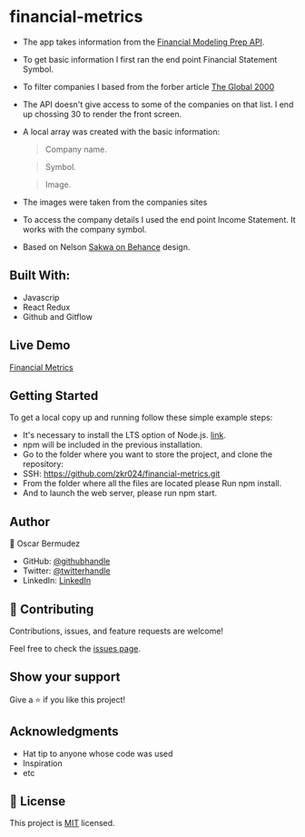 # financial-metrics

- The app takes information from the [Financial Modeling Prep API](https://site.financialmodelingprep.com/developer/docs).
- To get basic information I first ran the end point Financial Statement Symbol.
- To filter companies I based from the forber article [The Global 2000](https://www.forbes.com/lists/global2000/?sh=4cd60b605ac0)
- The API doesn't give access to some of the companies on that list. I end up chossing 30 to render the front screen.
- A local array was created with the basic information:
  > Company name.

  > Symbol.

  > Image.
- The images were taken from the companies sites
- To access the company details I used the end point Income Statement. It works with the company symbol.
- Based on Nelson [Sakwa on Behance](https://www.behance.net/sakwadesignstudio) design.

## Built With:

- Javascrip
- React Redux
- Github and Gitflow

## Live Demo

[Financial Metrics](https://peppy-tarsier-ec49cb.netlify.app/)

## Getting Started

To get a local copy up and running follow these simple example steps:

- It's necessary to install the LTS option of Node.js. [link](https://nodejs.org/en/).
- npm will be included in the previous installation.
- Go to the folder where you want to store the project, and clone the repository:
- SSH: https://github.com/zkr024/financial-metrics.git
- From the folder where all the files are located please Run npm install.
- And to launch the web server, please run npm start.

## Author

👤 Oscar Bermudez

- GitHub: [@githubhandle](https://github.com/zkr024)
- Twitter: [@twitterhandle](https://twitter.com/zkr024)
- LinkedIn: [LinkedIn](www.linkedin.com/in/oscar-bermudez-07908222a)

## 🤝 Contributing

Contributions, issues, and feature requests are welcome!

Feel free to check the [issues page](../../issues/).

## Show your support

Give a ⭐️ if you like this project!

## Acknowledgments

- Hat tip to anyone whose code was used
- Inspiration
- etc

## 📝 License

This project is [MIT](./MIT.md) licensed.
